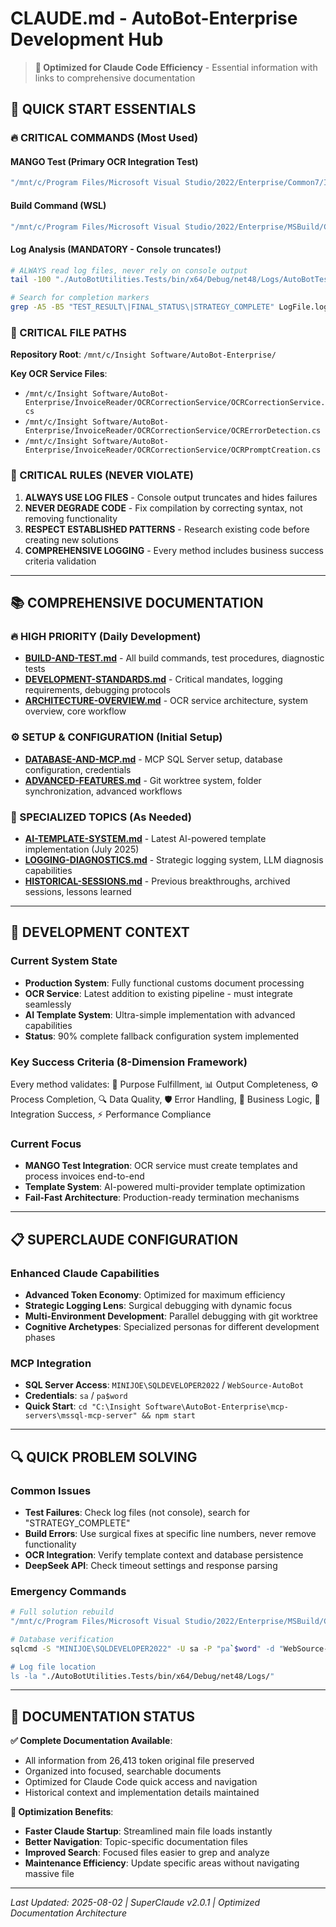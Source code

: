 # CLAUDE.md - AutoBot-Enterprise Development Hub

> **🎯 Optimized for Claude Code Efficiency** - Essential information with links to comprehensive documentation

## 🚀 QUICK START ESSENTIALS

### **🔥 CRITICAL COMMANDS** (Most Used)

#### **MANGO Test** (Primary OCR Integration Test)
```bash
"/mnt/c/Program Files/Microsoft Visual Studio/2022/Enterprise/Common7/IDE/CommonExtensions/Microsoft/TestWindow/vstest.console.exe" "./AutoBotUtilities.Tests/bin/x64/Debug/net48/AutoBotUtilities.Tests.dll" /TestCaseFilter:"FullyQualifiedName=AutoBotUtilities.Tests.PDFImportTests.CanImportMango03152025TotalAmount_AfterLearning" "/Logger:console;verbosity=detailed"
```

#### **Build Command** (WSL)
```bash
"/mnt/c/Program Files/Microsoft Visual Studio/2022/Enterprise/MSBuild/Current/Bin/MSBuild.exe" "AutoBotUtilities.Tests/AutoBotUtilities.Tests.csproj" /t:Rebuild /p:Configuration=Debug /p:Platform=x64
```

#### **Log Analysis** (MANDATORY - Console truncates!)
```bash
# ALWAYS read log files, never rely on console output
tail -100 "./AutoBotUtilities.Tests/bin/x64/Debug/net48/Logs/AutoBotTests-YYYYMMDD.log"

# Search for completion markers
grep -A5 -B5 "TEST_RESULT\|FINAL_STATUS\|STRATEGY_COMPLETE" LogFile.log
```

### **📁 CRITICAL FILE PATHS**

**Repository Root**: `/mnt/c/Insight Software/AutoBot-Enterprise/`

**Key OCR Service Files**:
- `/mnt/c/Insight Software/AutoBot-Enterprise/InvoiceReader/OCRCorrectionService/OCRCorrectionService.cs`
- `/mnt/c/Insight Software/AutoBot-Enterprise/InvoiceReader/OCRCorrectionService/OCRErrorDetection.cs`
- `/mnt/c/Insight Software/AutoBot-Enterprise/InvoiceReader/OCRCorrectionService/OCRPromptCreation.cs`

### **🚨 CRITICAL RULES** (NEVER VIOLATE)

1. **ALWAYS USE LOG FILES** - Console output truncates and hides failures
2. **NEVER DEGRADE CODE** - Fix compilation by correcting syntax, not removing functionality  
3. **RESPECT ESTABLISHED PATTERNS** - Research existing code before creating new solutions
4. **COMPREHENSIVE LOGGING** - Every method includes business success criteria validation

---

## 📚 COMPREHENSIVE DOCUMENTATION

### **🔥 HIGH PRIORITY** (Daily Development)
- **[BUILD-AND-TEST.md](BUILD-AND-TEST.md)** - All build commands, test procedures, diagnostic tests
- **[DEVELOPMENT-STANDARDS.md](DEVELOPMENT-STANDARDS.md)** - Critical mandates, logging requirements, debugging protocols
- **[ARCHITECTURE-OVERVIEW.md](ARCHITECTURE-OVERVIEW.md)** - OCR service architecture, system overview, core workflow

### **⚙️ SETUP & CONFIGURATION** (Initial Setup)
- **[DATABASE-AND-MCP.md](DATABASE-AND-MCP.md)** - MCP SQL Server setup, database configuration, credentials
- **[ADVANCED-FEATURES.md](ADVANCED-FEATURES.md)** - Git worktree system, folder synchronization, advanced workflows

### **🎯 SPECIALIZED TOPICS** (As Needed)
- **[AI-TEMPLATE-SYSTEM.md](AI-TEMPLATE-SYSTEM.md)** - Latest AI-powered template implementation (July 2025)
- **[LOGGING-DIAGNOSTICS.md](LOGGING-DIAGNOSTICS.md)** - Strategic logging system, LLM diagnosis capabilities
- **[HISTORICAL-SESSIONS.md](HISTORICAL-SESSIONS.md)** - Previous breakthroughs, archived sessions, lessons learned

---

## 🎯 DEVELOPMENT CONTEXT

### **Current System State**
- **Production System**: Fully functional customs document processing
- **OCR Service**: Latest addition to existing pipeline - must integrate seamlessly
- **AI Template System**: Ultra-simple implementation with advanced capabilities
- **Status**: 90% complete fallback configuration system implemented

### **Key Success Criteria** (8-Dimension Framework)
Every method validates: 🎯 Purpose Fulfillment, 📊 Output Completeness, ⚙️ Process Completion, 🔍 Data Quality, 🛡️ Error Handling, 💼 Business Logic, 🔗 Integration Success, ⚡ Performance Compliance

### **Current Focus**
- **MANGO Test Integration**: OCR service must create templates and process invoices end-to-end
- **Template System**: AI-powered multi-provider template optimization
- **Fail-Fast Architecture**: Production-ready termination mechanisms

---

## 📋 SUPERCLAUDE CONFIGURATION

### **Enhanced Claude Capabilities**
- **Advanced Token Economy**: Optimized for maximum efficiency
- **Strategic Logging Lens**: Surgical debugging with dynamic focus
- **Multi-Environment Development**: Parallel debugging with git worktree
- **Cognitive Archetypes**: Specialized personas for different development phases

### **MCP Integration** 
- **SQL Server Access**: `MINIJOE\SQLDEVELOPER2022` / `WebSource-AutoBot`
- **Credentials**: `sa` / `pa$word`
- **Quick Start**: `cd "C:\Insight Software\AutoBot-Enterprise\mcp-servers\mssql-mcp-server" && npm start`

---

## 🔍 QUICK PROBLEM SOLVING

### **Common Issues**
- **Test Failures**: Check log files (not console), search for "STRATEGY_COMPLETE"
- **Build Errors**: Use surgical fixes at specific line numbers, never remove functionality
- **OCR Integration**: Verify template context and database persistence
- **DeepSeek API**: Check timeout settings and response parsing

### **Emergency Commands**
```bash
# Full solution rebuild
"/mnt/c/Program Files/Microsoft Visual Studio/2022/Enterprise/MSBuild/Current/Bin/MSBuild.exe" AutoBot-Enterprise.sln /t:Clean,Restore,Rebuild /p:Configuration=Debug /p:Platform=x64

# Database verification
sqlcmd -S "MINIJOE\SQLDEVELOPER2022" -U sa -P "pa`$word" -d "WebSource-AutoBot" -Q "SELECT TOP 10 * FROM OCRCorrectionLearning ORDER BY Id DESC"

# Log file location
ls -la "./AutoBotUtilities.Tests/bin/x64/Debug/net48/Logs/"
```

---

## 📖 DOCUMENTATION STATUS

**✅ Complete Documentation Available**:
- All information from 26,413 token original file preserved
- Organized into focused, searchable documents
- Optimized for Claude Code quick access and navigation
- Historical context and implementation details maintained

**🎯 Optimization Benefits**:
- **Faster Claude Startup**: Streamlined main file loads instantly
- **Better Navigation**: Topic-specific documentation files
- **Improved Search**: Focused files easier to grep and analyze
- **Maintenance Efficiency**: Update specific areas without navigating massive file

---

*Last Updated: 2025-08-02 | SuperClaude v2.0.1 | Optimized Documentation Architecture*